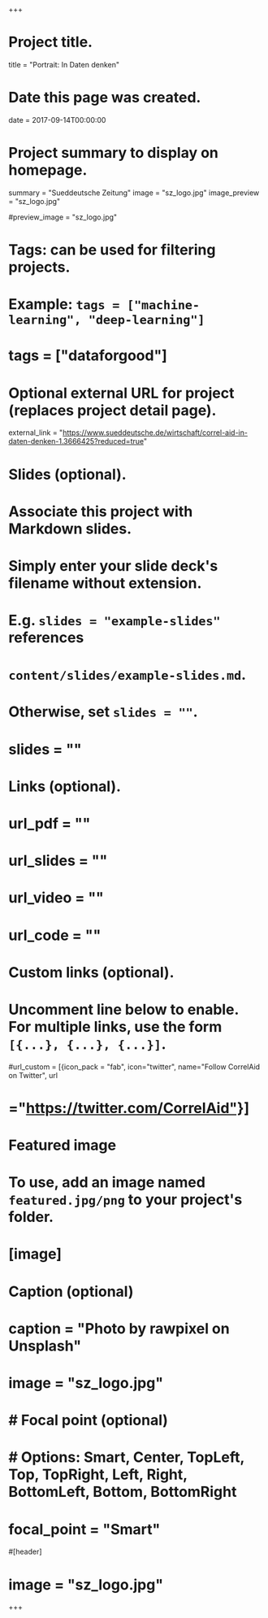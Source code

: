 +++
# Project title.
title = "Portrait: In Daten denken"

# Date this page was created.
date = 2017-09-14T00:00:00

# Project summary to display on homepage.
summary = "Sueddeutsche Zeitung"
image = "sz_logo.jpg"
image_preview = "sz_logo.jpg"

#preview_image = "sz_logo.jpg"

# Tags: can be used for filtering projects.
# Example: `tags = ["machine-learning", "deep-learning"]`
# tags = ["dataforgood"]

# Optional external URL for project (replaces project detail page).
external_link = "https://www.sueddeutsche.de/wirtschaft/correl-aid-in-daten-denken-1.3666425?reduced=true"

# Slides (optional).
#   Associate this project with Markdown slides.
#   Simply enter your slide deck's filename without extension.
#   E.g. `slides = "example-slides"` references
#   `content/slides/example-slides.md`.
#   Otherwise, set `slides = ""`.
# slides = ""

# Links (optional).
# url_pdf = ""
# url_slides = ""
# url_video = ""
# url_code = ""

# Custom links (optional).
#   Uncomment line below to enable. For multiple links, use the form `[{...}, {...}, {...}]`.
#url_custom = [{icon_pack = "fab", icon="twitter", name="Follow CorrelAid on Twitter", url
# ="https://twitter.com/CorrelAid"}]

# Featured image
# To use, add an image named `featured.jpg/png` to your project's folder.
# [image]
# Caption (optional)
#  caption = "Photo by rawpixel on Unsplash"
#  image = "sz_logo.jpg"
#  # Focal point (optional)
#  # Options: Smart, Center, TopLeft, Top, TopRight, Left, Right, BottomLeft, Bottom, BottomRight
#  focal_point = "Smart"

#[header]
#  image = "sz_logo.jpg"
+++
